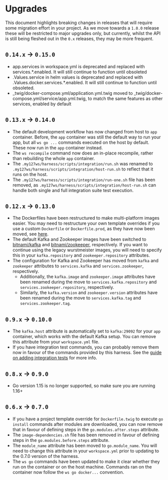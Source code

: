 # Upgrades

This document highlights breaking changes in releases that will require some migration effort in your project. As we move towards a `1.0.0` release these will be restricted to major upgrades only, but currently, whilst the API is still being fleshed out in the `0.x` releases, they may be more frequent.

## `0.14.x` -> `0.15.0`

* app.services in workspace.yml is deprecated and replaced with services.*.enabled. It will still continue to function until obsoleted
* .Values.service in helm values is deprecated and replaced with .Values.docker.services.*.enabled. It will still continue to function until obsoleted.
* _twig/docker-compose.yml/application.yml.twig moved to _twig/docker-compose.yml/service/app.yml.twig, to match the same features as other services, enabled by default

## `0.13.x` -> `0.14.0`

* The default development workflow has now changed from host to `app` container. Before, the `app` container was still the default way to run your app, but all `ws go ...` commands executed on the host by default. These now run in the `app` container instead.
* The `ws recompile` command now does an in-place recompile, rather than rebuilding the whole `app` container.
* The `.my127ws/harness/scripts/integration/run.sh` was renamed to `.my127ws/harness/scripts/integration/host-run.sh` to reflect that it runs on the host.
* The `.my127ws/harness/scripts/integration/run-one.sh` file has been removed, as `.my127ws/harness/scripts/integration/host-run.sh` can handle both single and full integration suite test execution.

## `0.12.x` -> `0.13.0`

* The Dockerfiles have been restructured to make multi-platform images easier. You may need to restructure your own template overrides if you use a custom `Dockerfile` or `Dockerfile.prod`, as they have now been moved, see [here](https://github.com/inviqa/harness-go/tree/master/docker/image/app/include).
* The default Kafka and Zookeeper images have been switched to [bitnami/kafka](https://hub.docker.com/r/bitnami/kafka) and [bitnami/zookeeper](https://hub.docker.com/r/bitnami/zookeeper), respectively. If you want to continue using the legacy wurstmeister images, you will need to specify this in your `kafka.repository` and `zookeeper.repository` attributes.
* The configuration for Kafka and Zookeeper has moved from `kafka` and `zookeeper` attributes to `services.kafka` and `services.zookeeper`, respectively.
    * Additionally, the `kafka.image` and `zookeeper.image` attributes have been renamed during the move to `services.kafka.repository` and `services.zookeeper.repository`, respectively.
    * Similarly, the `kafka.version` and `zookeeper.version` attributes have been renamed during the move to `services.kafka.tag` and `services.zookeeper.tag`.

## `0.9.x` -> `0.10.0`

* The `kafka.host` attribute is automatically set to `kafka:29092` for your `app` container, which works with the default Kafka setup. You can remove this attribute from your `workspace.yml` file.
* If you have integration test commands, you can probably remove them now in favour of the commands provided by this harness. See the [guide on adding integration tests](docs/how-to-guides/write-integration-tests.md) for more info.

## `0.8.x` -> `0.9.0`

* Go version 1.15 is no longer supported, so make sure you are running 1.16+

## `0.6.x` -> `0.7.0`

* If you have a project template override for `Dockerfile.twig` to execute `go install` commands after modules are downloaded, you can now remove that in favour of defining steps in the `go.modules.after.steps` attribute.
* The `image-dependencies.sh` file has been removed in favour of defining steps in the `go.modules.before.steps` attribute. 
* The `module_name` attribute has been moved to `go.module_name`. You will need to change this attribute in your `workspace.yml` prior to updating to the 0.7.0 version of the harness.
* The `ws go` commands have been updated to make it clear whether they run on the container or on the host machine. Commands ran on the container now follow the `ws go docker...` convention.
